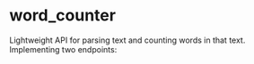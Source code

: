 # word_counter
Lightweight API for parsing text and counting words in that text. Implementing two endpoints:
